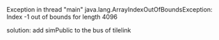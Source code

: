 ##

Exception in thread "main" java.lang.ArrayIndexOutOfBoundsException: Index -1 out of bounds for length 4096

solution: add simPublic to the bus of tilelink